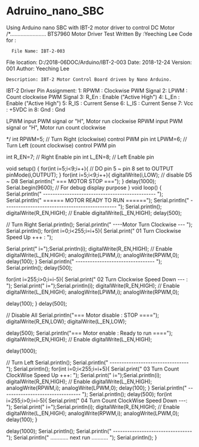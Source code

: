 # Adruino_nano_SBC
Using Arduino nano SBC with IBT-2 motor driver to control DC Motor
/*........................
  BTS7960 Motor Driver Test
  Written By :Yeeching Lee
  Code for :

      File Name: IBT-2-003
  File location: D:/2018-06DOC/Arduino/IBT-2-003
           Date: 2018-12-24
        Version: 001
         Author: Yeeching Lee
         
    Description: IBT-2 Motor Control Board driven by Nano Arduino.  
IBT-2 Driver Pin Assignment:
    1: RPWM : Clockwise PWM Signal
    2: LPWM : Count clockwise PWM Signal
    3: R_En : Enable ("Active High")
    4: L_En : Enable ("Active High")
    5: R_IS : Current Sense
    6: L_IS : Current Sense
    7: Vcc  : +5VDC in
    8: Gnd  : Gnd

LPWM input PWM signal or "H", Motor run clockwise
RPWM input PWM signal or "H", Motor run count clockwise  
  
*/
int RPWM=5;  // Turn Right (clockwise) control PWM pin
int LPWM=6;  // Turn Left (count clockwise) control PWM pin

int R_EN=7;  // Right Enable pin
int L_EN=8;  // Left Enable pin

void setup() {
  for(int i=5;i<9;i++){   // DO pin 5 ~ pin 8 set to OUTPUT
   pinMode(i,OUTPUT);
  }
   for(int i=5;i<9;i++){
   digitalWrite(i,LOW);  // disable D5 ~ D8
   Serial.println(" === MOTOR STOP  ===");
  }
   delay(1000);
   Serial.begin(9600);  // For debug display purpose
  }
void loop() {
  Serial.println(" ----------------------------------------------- ");
  Serial.println("  ====== MOTOR READY TO RUN ======");
  Serial.println(" ----------------------------------------------- ");
  Serial.println();
  digitalWrite(R_EN,HIGH);  // Enable
  digitalWrite(L_EN,HIGH);
delay(500);


// Turn Right
 Serial.println();
 Serial.println(" ----Motor Turn Clockwise  --- ");
 Serial.println();
for(int i=0;i<255;i=i+5){
  Serial.print(" 01  Turn Clockwise Speed Up +++ : ");

  Serial.print(" i=");Serial.println(i);
  digitalWrite(R_EN,HIGH);  // Enable
  digitalWrite(L_EN,HIGH);
  analogWrite(LPWM,i);
  analogWrite(RPWM,0);
  delay(100);
}
 Serial.println(" --------------------------------- ");
 Serial.println();
delay(500);

for(int i=255;i>0;i=i-5){
  Serial.print(" 02   Turn Clockwise Speed Down --- : ");
  Serial.print(" i=");Serial.println(i);
  digitalWrite(R_EN,HIGH);  // Enable
  digitalWrite(L_EN,HIGH);
  analogWrite(LPWM,i);
  analogWrite(RPWM,0);
  
  delay(100);
}
delay(500);

// Disable All
  Serial.println("=== Motor disable : STOP ====");
  digitalWrite(R_EN,LOW);
  digitalWrite(L_EN,LOW);

  delay(500);
  Serial.println("=== Motor enable : Ready to run ====");
  digitalWrite(R_EN,HIGH);  // Enable
  digitalWrite(L_EN,HIGH);

delay(1000);

// Turn Left
  Serial.println();
  Serial.println(" --------------------------------- ");
 Serial.println();
for(int i=0;i<255;i=i+5){
  Serial.print(" 03 Turn Count ClockWise Speed Up +++: ");
   Serial.print(" i=");Serial.println(i);
  digitalWrite(R_EN,HIGH);  // Enable
  digitalWrite(L_EN,HIGH);
  analogWrite(RPWM,i);
  analogWrite(LPWM,0);
  delay(100);
}
 Serial.println(" --------------------------------- ");
 Serial.println();
delay(500);
for(int i=255;i>0;i=i-5){
  Serial.print(" 04 Turn Count ClockWise Speed Down ---: ");
   Serial.print(" i=");Serial.println(i);
  digitalWrite(R_EN,HIGH);  // Enable
  digitalWrite(L_EN,HIGH);
  analogWrite(RPWM,i);
  analogWrite(LPWM,0);
  delay(100);
}

delay(1000);
 Serial.println();
 Serial.println(" --------------------------------- ");
 Serial.println(" ............ next run ........... ");
 Serial.println();
}
